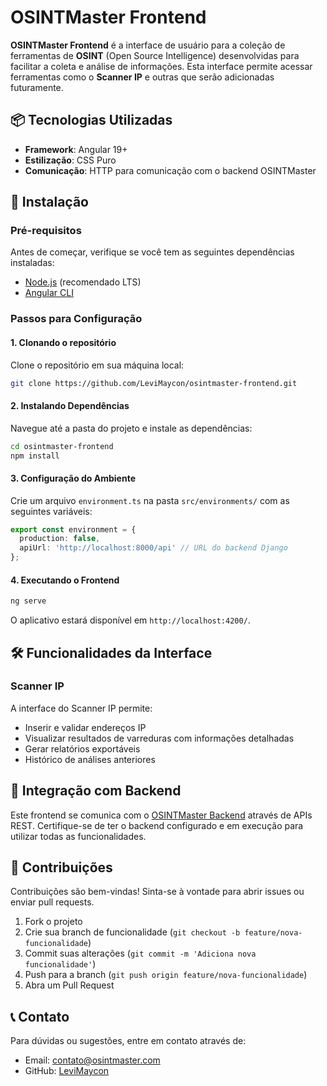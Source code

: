 # OSINTMaster Frontend

**OSINTMaster Frontend** é a interface de usuário para a coleção de ferramentas de **OSINT** (Open Source Intelligence) desenvolvidas para facilitar a coleta e análise de informações. Esta interface permite acessar ferramentas como o **Scanner IP** e outras que serão adicionadas futuramente.

## 📦 Tecnologias Utilizadas

- **Framework**: Angular 19+
- **Estilização**: CSS Puro
- **Comunicação**: HTTP para comunicação com o backend OSINTMaster

## 🚀 Instalação

### Pré-requisitos

Antes de começar, verifique se você tem as seguintes dependências instaladas:

- [Node.js](https://nodejs.org/) (recomendado LTS)
- [Angular CLI](https://angular.io/cli)

### Passos para Configuração

#### 1. Clonando o repositório

Clone o repositório em sua máquina local:

```bash
git clone https://github.com/LeviMaycon/osintmaster-frontend.git
```

#### 2. Instalando Dependências

Navegue até a pasta do projeto e instale as dependências:

```bash
cd osintmaster-frontend
npm install
```

#### 3. Configuração do Ambiente

Crie um arquivo `environment.ts` na pasta `src/environments/` com as seguintes variáveis:

```typescript
export const environment = {
  production: false,
  apiUrl: 'http://localhost:8000/api' // URL do backend Django
};
```

#### 4. Executando o Frontend

```bash
ng serve
```

O aplicativo estará disponível em `http://localhost:4200/`.

## 🛠️ Funcionalidades da Interface

### Scanner IP

A interface do Scanner IP permite:

- Inserir e validar endereços IP
- Visualizar resultados de varreduras com informações detalhadas
- Gerar relatórios exportáveis
- Histórico de análises anteriores

## 🔗 Integração com Backend

Este frontend se comunica com o [OSINTMaster Backend](https://github.com/LeviMaycon/osintmaster-backend) através de APIs REST. Certifique-se de ter o backend configurado e em execução para utilizar todas as funcionalidades.

## 🤝 Contribuições

Contribuições são bem-vindas! Sinta-se à vontade para abrir issues ou enviar pull requests.

1. Fork o projeto
2. Crie sua branch de funcionalidade (`git checkout -b feature/nova-funcionalidade`)
3. Commit suas alterações (`git commit -m 'Adiciona nova funcionalidade'`)
4. Push para a branch (`git push origin feature/nova-funcionalidade`)
5. Abra um Pull Request

## 📞 Contato

Para dúvidas ou sugestões, entre em contato através de:
- Email: contato@osintmaster.com
- GitHub: [LeviMaycon](https://github.com/LeviMaycon)
